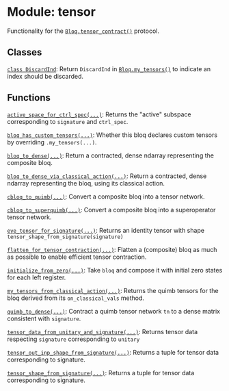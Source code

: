 # Module: tensor


Functionality for the <a href="../../qualtran/Bloq.html#tensor_contract"><code>Bloq.tensor_contract()</code></a> protocol.



## Classes

[`class DiscardInd`](../../qualtran/simulation/tensor/DiscardInd.md): Return `DiscardInd` in <a href="../../qualtran/Bloq.html#my_tensors"><code>Bloq.my_tensors()</code></a> to indicate an index should be discarded.

## Functions

[`active_space_for_ctrl_spec(...)`](../../qualtran/simulation/tensor/active_space_for_ctrl_spec.md): Returns the "active" subspace corresponding to `signature` and `ctrl_spec`.

[`bloq_has_custom_tensors(...)`](../../qualtran/simulation/tensor/bloq_has_custom_tensors.md): Whether this bloq declares custom tensors by overriding `.my_tensors(...)`.

[`bloq_to_dense(...)`](../../qualtran/simulation/tensor/bloq_to_dense.md): Return a contracted, dense ndarray representing the composite bloq.

[`bloq_to_dense_via_classical_action(...)`](../../qualtran/simulation/tensor/bloq_to_dense_via_classical_action.md): Return a contracted, dense ndarray representing the bloq, using its classical action.

[`cbloq_to_quimb(...)`](../../qualtran/simulation/tensor/cbloq_to_quimb.md): Convert a composite bloq into a tensor network.

[`cbloq_to_superquimb(...)`](../../qualtran/simulation/tensor/cbloq_to_superquimb.md): Convert a composite bloq into a superoperator tensor network.

[`eye_tensor_for_signature(...)`](../../qualtran/simulation/tensor/eye_tensor_for_signature.md): Returns an identity tensor with shape `tensor_shape_from_signature(signature)`

[`flatten_for_tensor_contraction(...)`](../../qualtran/simulation/tensor/flatten_for_tensor_contraction.md): Flatten a (composite) bloq as much as possible to enable efficient tensor contraction.

[`initialize_from_zero(...)`](../../qualtran/simulation/tensor/initialize_from_zero.md): Take `bloq` and compose it with initial zero states for each left register.

[`my_tensors_from_classical_action(...)`](../../qualtran/simulation/tensor/my_tensors_from_classical_action.md): Returns the quimb tensors for the bloq derived from its `on_classical_vals` method.

[`quimb_to_dense(...)`](../../qualtran/simulation/tensor/quimb_to_dense.md): Contract a quimb tensor network `tn` to a dense matrix consistent with `signature`.

[`tensor_data_from_unitary_and_signature(...)`](../../qualtran/simulation/tensor/tensor_data_from_unitary_and_signature.md): Returns tensor data respecting `signature` corresponding to `unitary`

[`tensor_out_inp_shape_from_signature(...)`](../../qualtran/simulation/tensor/tensor_out_inp_shape_from_signature.md): Returns a tuple for tensor data corresponding to signature.

[`tensor_shape_from_signature(...)`](../../qualtran/simulation/tensor/tensor_shape_from_signature.md): Returns a tuple for tensor data corresponding to signature.

